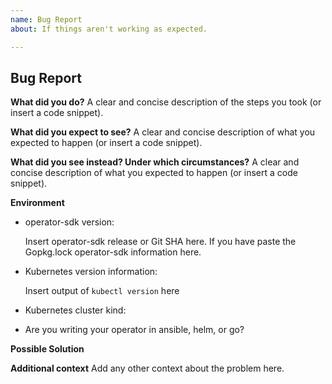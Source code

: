 ```yaml
---
name: Bug Report
about: If things aren't working as expected.

---
```


## Bug Report

<!-- 
Thanks for filing an issue! Before hitting the button, please answer these questions.

Fill in as much of the template below as you can. If you leave out information, we can't help you as well.
-->

**What did you do?**
A clear and concise description of the steps you took (or insert a code snippet).

**What did you expect to see?**
A clear and concise description of what you expected to happen (or insert a code snippet).

**What did you see instead? Under which circumstances?**
A clear and concise description of what you expected to happen (or insert a code snippet).


**Environment**
* operator-sdk version:

  Insert operator-sdk release or Git SHA here. If you have paste the Gopkg.lock operator-sdk information here. 

* Kubernetes version information:

  Insert output of `kubectl version` here

* Kubernetes cluster kind: 

* Are you writing your operator in ansible, helm, or go?

**Possible Solution**
<!--- Only if you have suggestions on a fix for the bug -->

**Additional context**
Add any other context about the problem here.
